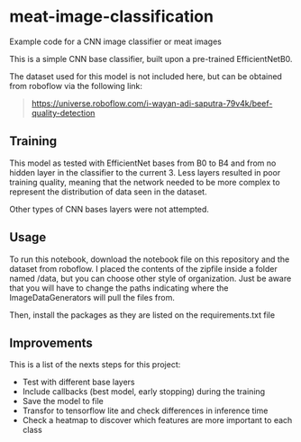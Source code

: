 # meat-image-classification

Example code for a CNN image classifier or meat images

This is a simple CNN base classifier, built upon a pre-trained EfficientNetB0.

The dataset used for this model is not included here, but can be obtained from roboflow via the following link:
> https://universe.roboflow.com/i-wayan-adi-saputra-79v4k/beef-quality-detection

## Training

This model as tested with EfficientNet bases from B0 to B4 and from no hidden layer in the classifier to the current 3. Less layers resulted in poor training quality, meaning that the network needed to be more complex to represent the distribution of data seen in the dataset. 

Other types of CNN bases layers were not attempted.

## Usage

To run this notebook, download the notebook file on this repository and the dataset from roboflow. I placed the contents of the zipfile inside a folder named /data, but you can choose other style of organization. Just be aware that you will have to change the paths indicating where the ImageDataGenerators will pull the files from.

Then, install the packages as they are listed on the requirements.txt file

## Improvements

This is a list of the nexts steps for this project:

* Test with different base layers
* Include callbacks (best model, early stopping) during the training
* Save the model to file
* Transfor to tensorflow lite and check differences in inference time
* Check a heatmap to discover which features are more important to each class


